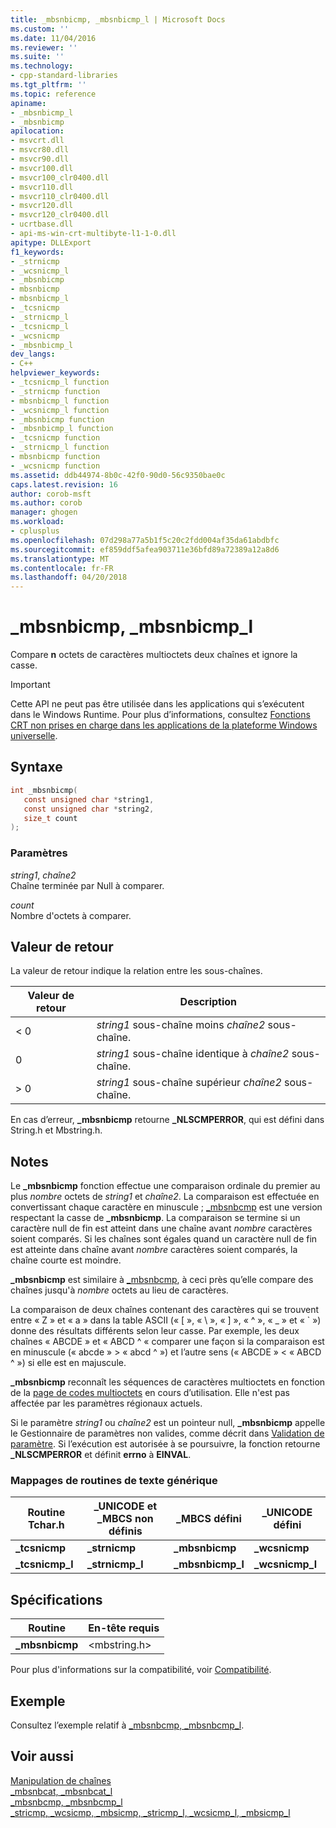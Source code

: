 ```yaml
---
title: _mbsnbicmp, _mbsnbicmp_l | Microsoft Docs
ms.custom: ''
ms.date: 11/04/2016
ms.reviewer: ''
ms.suite: ''
ms.technology:
- cpp-standard-libraries
ms.tgt_pltfrm: ''
ms.topic: reference
apiname:
- _mbsnbicmp_l
- _mbsnbicmp
apilocation:
- msvcrt.dll
- msvcr80.dll
- msvcr90.dll
- msvcr100.dll
- msvcr100_clr0400.dll
- msvcr110.dll
- msvcr110_clr0400.dll
- msvcr120.dll
- msvcr120_clr0400.dll
- ucrtbase.dll
- api-ms-win-crt-multibyte-l1-1-0.dll
apitype: DLLExport
f1_keywords:
- _strnicmp
- _wcsnicmp_l
- _mbsnbicmp
- mbsnbicmp
- mbsnbicmp_l
- _tcsnicmp
- _strnicmp_l
- _tcsnicmp_l
- _wcsnicmp
- _mbsnbicmp_l
dev_langs:
- C++
helpviewer_keywords:
- _tcsnicmp_l function
- _strnicmp function
- mbsnbicmp_l function
- _wcsnicmp_l function
- _mbsnbicmp function
- _mbsnbicmp_l function
- _tcsnicmp function
- _strnicmp_l function
- mbsnbicmp function
- _wcsnicmp function
ms.assetid: ddb44974-8b0c-42f0-90d0-56c9350bae0c
caps.latest.revision: 16
author: corob-msft
ms.author: corob
manager: ghogen
ms.workload:
- cplusplus
ms.openlocfilehash: 07d298a77a5b1f5c20c2fdd004af35da61abdbfc
ms.sourcegitcommit: ef859ddf5afea903711e36bfd89a72389a12a8d6
ms.translationtype: MT
ms.contentlocale: fr-FR
ms.lasthandoff: 04/20/2018
---
```

# <a name="mbsnbicmp-mbsnbicmpl"></a>_mbsnbicmp, _mbsnbicmp_l

Compare **n** octets de caractères multioctets deux chaînes et ignore la casse.

> [!IMPORTANT]
> Cette API ne peut pas être utilisée dans les applications qui s’exécutent dans le Windows Runtime. Pour plus d’informations, consultez [Fonctions CRT non prises en charge dans les applications de la plateforme Windows universelle](../../cppcx/crt-functions-not-supported-in-universal-windows-platform-apps.md).

## <a name="syntax"></a>Syntaxe

```C
int _mbsnbicmp(
   const unsigned char *string1,
   const unsigned char *string2,
   size_t count
);
```

### <a name="parameters"></a>Paramètres

*string1*, *chaîne2*<br/>
Chaîne terminée par Null à comparer.

*count*<br/>
Nombre d'octets à comparer.

## <a name="return-value"></a>Valeur de retour

La valeur de retour indique la relation entre les sous-chaînes.

|Valeur de retour|Description|
|------------------|-----------------|
|< 0|*string1* sous-chaîne moins *chaîne2* sous-chaîne.|
|0|*string1* sous-chaîne identique à *chaîne2* sous-chaîne.|
|> 0|*string1* sous-chaîne supérieur *chaîne2* sous-chaîne.|

En cas d’erreur, **_mbsnbicmp** retourne **_NLSCMPERROR**, qui est défini dans String.h et Mbstring.h.

## <a name="remarks"></a>Notes

Le **_mbsnbicmp** fonction effectue une comparaison ordinale du premier au plus *nombre* octets de *string1* et *chaîne2*. La comparaison est effectuée en convertissant chaque caractère en minuscule ; [_mbsnbcmp](mbsnbcmp-mbsnbcmp-l.md) est une version respectant la casse de **_mbsnbicmp**. La comparaison se termine si un caractère null de fin est atteint dans une chaîne avant *nombre* caractères soient comparés. Si les chaînes sont égales quand un caractère null de fin est atteinte dans chaîne avant *nombre* caractères soient comparés, la chaîne courte est moindre.

**_mbsnbicmp** est similaire à [_mbsnbcmp](mbsnbcmp-mbsnbcmp-l.md), à ceci près qu’elle compare des chaînes jusqu'à *nombre* octets au lieu de caractères.

La comparaison de deux chaînes contenant des caractères qui se trouvent entre « Z » et « a » dans la table ASCII (« [ », « \\ », « ] », « ^ », « _ » et « \` ») donne des résultats différents selon leur casse. Par exemple, les deux chaînes « ABCDE » et « ABCD ^ « comparer une façon si la comparaison est en minuscule (« abcde » > « abcd ^ ») et l’autre sens (« ABCDE » < « ABCD ^ ») si elle est en majuscule.

**_mbsnbicmp** reconnaît les séquences de caractères multioctets en fonction de la [page de codes multioctets](../../c-runtime-library/code-pages.md) en cours d’utilisation. Elle n'est pas affectée par les paramètres régionaux actuels.

Si le paramètre *string1* ou *chaîne2* est un pointeur null, **_mbsnbicmp** appelle le Gestionnaire de paramètres non valides, comme décrit dans [Validation de paramètre](../../c-runtime-library/parameter-validation.md). Si l’exécution est autorisée à se poursuivre, la fonction retourne **_NLSCMPERROR** et définit **errno** à **EINVAL**.

### <a name="generic-text-routine-mappings"></a>Mappages de routines de texte générique

|Routine Tchar.h|_UNICODE et _MBCS non définis|_MBCS défini|_UNICODE défini|
|---------------------|--------------------------------------|--------------------|-----------------------|
|**_tcsnicmp**|**_strnicmp**|**_mbsnbicmp**|**_wcsnicmp**|
|**_tcsnicmp_l**|**_strnicmp_l**|**_mbsnbicmp_l**|**_wcsnicmp_l**|

## <a name="requirements"></a>Spécifications

|Routine|En-tête requis|
|-------------|---------------------|
|**_mbsnbicmp**|<mbstring.h>|

Pour plus d'informations sur la compatibilité, voir [Compatibilité](../../c-runtime-library/compatibility.md).

## <a name="example"></a>Exemple

Consultez l’exemple relatif à [_mbsnbcmp, _mbsnbcmp_l](mbsnbcmp-mbsnbcmp-l.md).

## <a name="see-also"></a>Voir aussi

[Manipulation de chaînes](../../c-runtime-library/string-manipulation-crt.md)<br/>
[_mbsnbcat, _mbsnbcat_l](mbsnbcat-mbsnbcat-l.md)<br/>
[_mbsnbcmp, _mbsnbcmp_l](mbsnbcmp-mbsnbcmp-l.md)<br/>
[_stricmp, _wcsicmp, _mbsicmp, _stricmp_l, _wcsicmp_l, _mbsicmp_l](stricmp-wcsicmp-mbsicmp-stricmp-l-wcsicmp-l-mbsicmp-l.md)<br/>
